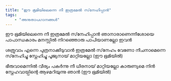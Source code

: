 ```yaml
---
title: "ഈ ഭൂമിയിലെന്നെ നീ ഇത്രമേല്‍ സ്‌നേഹിപ്പാന്‍"
tags:
    - "അനുതാപഗാനങ്ങൾ"
---
```

ഈ ഭൂമിയിലെന്നെ നീ ഇത്രമേല്‍ സ്‌നേഹിപ്പാന്‍
ഞാനാരാണെന്നീശോയെ
പാപാന്ധകാരം മനസ്സില്‍ നിറഞ്ഞൊരു
പാപിയാണല്ലോ ഇവന്‍

ശത്രുവാം എന്നെ പുത്രനാക്കീടുവാന്‍
ഇത്രമേൽ സ്‌നേഹം വേണോ
നീചനാമെന്നെ സ്‌നേഹിച്ചു സ്നേഹിച്ചു
പൂജ്യനായ്‌ മാറ്റിയല്ലോ (ഈ ഭൂമിയില്‍)

ഭീരുവാമെന്നില്‍ വീര്യം പകര്‍ന്നു നീ
ധീരനായ്‌ മാറ്റിയല്ലോ
കാരുണ്യമെ നിന്‍ സ്നേഹവായ്പിന്റെ
ആഴമറിയുന്നു ഞാന്‍ (ഈ ഭൂമിയില്‍)
